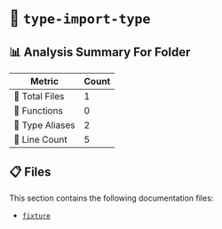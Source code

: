 # 📁 `type-import-type`

## 📊 Analysis Summary For Folder

| Metric | Count |
|--------|-------|
| 📁 Total Files | 1 |
| 🔧 Functions | 0 |
| 📑 Type Aliases | 2 |
| 🔢 Line Count | 5 |


## 📋 Files

This section contains the following documentation files:

- [`fixture`](./fixture.md)
